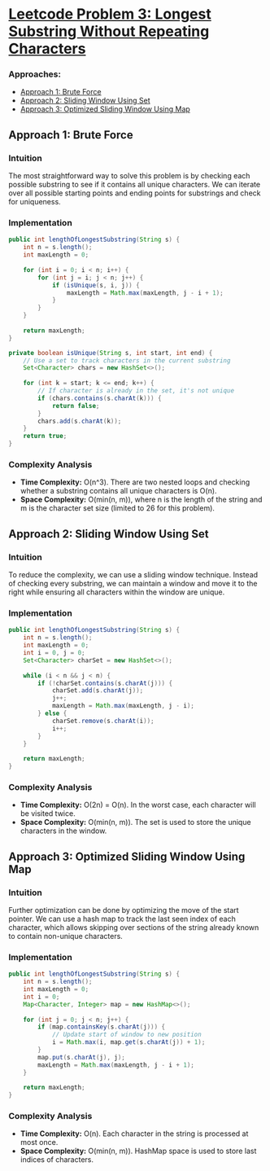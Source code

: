 # [Leetcode Problem 3: Longest Substring Without Repeating Characters](https://leetcode.com/problems/longest-substring-without-repeating-characters/)

### Approaches:
- [Approach 1: Brute Force](#approach-1-brute-force)
- [Approach 2: Sliding Window Using Set](#approach-2-sliding-window-using-set)
- [Approach 3: Optimized Sliding Window Using Map](#approach-3-optimized-sliding-window-using-map)

## Approach 1: Brute Force

### Intuition
The most straightforward way to solve this problem is by checking each possible substring to see if it contains all unique characters. We can iterate over all possible starting points and ending points for substrings and check for uniqueness.

### Implementation
```java
public int lengthOfLongestSubstring(String s) {
    int n = s.length();
    int maxLength = 0;
    
    for (int i = 0; i < n; i++) {
        for (int j = i; j < n; j++) {
            if (isUnique(s, i, j)) {
                maxLength = Math.max(maxLength, j - i + 1);
            }
        }
    }
    
    return maxLength;
}

private boolean isUnique(String s, int start, int end) {
    // Use a set to track characters in the current substring
    Set<Character> chars = new HashSet<>();
    
    for (int k = start; k <= end; k++) {
        // If character is already in the set, it's not unique
        if (chars.contains(s.charAt(k))) {
            return false;
        }
        chars.add(s.charAt(k));
    }
    return true;
}
```

### Complexity Analysis
- **Time Complexity:** O(n^3). There are two nested loops and checking whether a substring contains all unique characters is O(n).
- **Space Complexity:** O(min(n, m)), where n is the length of the string and m is the character set size (limited to 26 for this problem).

## Approach 2: Sliding Window Using Set

### Intuition
To reduce the complexity, we can use a sliding window technique. Instead of checking every substring, we can maintain a window and move it to the right while ensuring all characters within the window are unique.

### Implementation
```java
public int lengthOfLongestSubstring(String s) {
    int n = s.length();
    int maxLength = 0;
    int i = 0, j = 0;
    Set<Character> charSet = new HashSet<>();
    
    while (i < n && j < n) {
        if (!charSet.contains(s.charAt(j))) {
            charSet.add(s.charAt(j));
            j++;
            maxLength = Math.max(maxLength, j - i);
        } else {
            charSet.remove(s.charAt(i));
            i++;
        }
    }
    
    return maxLength;
}
```

### Complexity Analysis
- **Time Complexity:** O(2n) = O(n). In the worst case, each character will be visited twice.
- **Space Complexity:** O(min(n, m)). The set is used to store the unique characters in the window.

## Approach 3: Optimized Sliding Window Using Map

### Intuition
Further optimization can be done by optimizing the move of the start pointer. We can use a hash map to track the last seen index of each character, which allows skipping over sections of the string already known to contain non-unique characters.

### Implementation
```java
public int lengthOfLongestSubstring(String s) {
    int n = s.length();
    int maxLength = 0;
    int i = 0;
    Map<Character, Integer> map = new HashMap<>();
    
    for (int j = 0; j < n; j++) {
        if (map.containsKey(s.charAt(j))) {
            // Update start of window to new position
            i = Math.max(i, map.get(s.charAt(j)) + 1);
        }
        map.put(s.charAt(j), j);
        maxLength = Math.max(maxLength, j - i + 1);
    }
    
    return maxLength;
}
```

### Complexity Analysis
- **Time Complexity:** O(n). Each character in the string is processed at most once.
- **Space Complexity:** O(min(n, m)). HashMap space is used to store last indices of characters.

